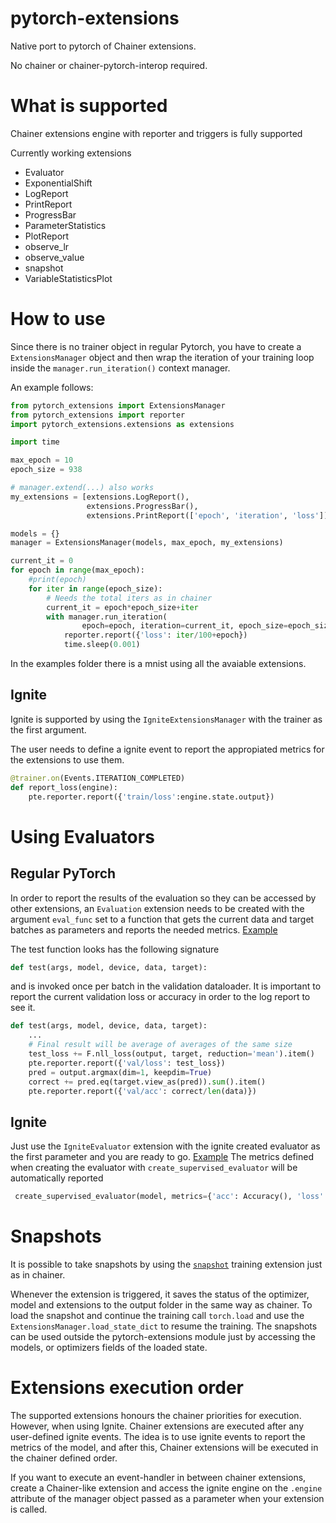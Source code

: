 # pytorch-extensions

Native port to pytorch of Chainer extensions.

No chainer or chainer-pytorch-interop required.

# What is supported

Chainer extensions engine with reporter and triggers is fully supported

Currently working extensions

+ Evaluator
+ ExponentialShift
+ LogReport
+ PrintReport
+ ProgressBar
+ ParameterStatistics
+ PlotReport
+ observe_lr
+ observe_value
+ snapshot
+ VariableStatisticsPlot

# How to use

Since there is no trainer object in regular Pytorch, you have to create a
`ExtensionsManager` object and then wrap the iteration of your training loop inside the
`manager.run_iteration()` context manager.

An example follows:

```python
from pytorch_extensions import ExtensionsManager
from pytorch_extensions import reporter
import pytorch_extensions.extensions as extensions

import time

max_epoch = 10
epoch_size = 938

# manager.extend(...) also works
my_extensions = [extensions.LogReport(),
                 extensions.ProgressBar(),
                 extensions.PrintReport(['epoch', 'iteration', 'loss'])]

models = {}
manager = ExtensionsManager(models, max_epoch, my_extensions)

current_it = 0
for epoch in range(max_epoch):
    #print(epoch)
    for iter in range(epoch_size):
        # Needs the total iters as in chainer
        current_it = epoch*epoch_size+iter
        with manager.run_iteration(
                epoch=epoch, iteration=current_it, epoch_size=epoch_size):
            reporter.report({'loss': iter/100+epoch})
            time.sleep(0.001)
```

In the examples folder there is a mnist using all the avaiable extensions.

## Ignite

Ignite is supported by using the `IgniteExtensionsManager` with the trainer
as the first argument.

The user needs to define a ignite event to report the appropiated metrics
for the extensions to use them.


```python
@trainer.on(Events.ITERATION_COMPLETED)
def report_loss(engine):
    pte.reporter.report({'train/loss':engine.state.output})
```


# Using Evaluators

## Regular PyTorch

In order to report the results of the evaluation so they can be
accessed by other extensions, an `Evaluation` extension
needs to be created with the argument `eval_func` set to a function
that gets the current data and target batches as parameters and
reports the needed metrics. [Example](https://github.pfidev.jp/ecastill/pytorch-extensions/blob/master/example/mnist.py#L51-L66)

The test function looks has the following signature
```python
def test(args, model, device, data, target):
```
and is invoked once per batch in the validation dataloader.
It is important to report the current validation loss or accuracy in order to the log report to see it.

```python
def test(args, model, device, data, target):
    ...
    # Final result will be average of averages of the same size
    test_loss += F.nll_loss(output, target, reduction='mean').item()
    pte.reporter.report({'val/loss': test_loss})
    pred = output.argmax(dim=1, keepdim=True)
    correct += pred.eq(target.view_as(pred)).sum().item()
    pte.reporter.report({'val/acc': correct/len(data)})
```
## Ignite

Just use the `IgniteEvaluator` extension with the ignite created evaluator as
the first parameter and you are ready to go. [Example](https://github.pfidev.jp/ecastill/pytorch-extensions/blob/master/example/ignite-mnist.py#L73-L75)
The metrics defined when creating the evaluator with `create_supervised_evaluator` will be automatically reported
```python
 create_supervised_evaluator(model, metrics={'acc': Accuracy(), 'loss': Loss(F.nll_loss)}, device)
```

# Snapshots

It is possible to take snapshots by using the [`snapshot`](https://github.pfidev.jp/ecastill/pytorch-extensions/blob/1aa0fa47ad972d1514b034fdb05afcb3e7eef538/example/mnist.py#L133)
training extension just as in chainer.

Whenever the extension is triggered, it saves the status of the optimizer, model and extensions to the output folder in the same way as chainer.
To load the snapshot and continue the training call `torch.load` and use the `ExtensionsManager.load_state_dict`[]() to resume the training.
The snapshots can be used outside the pytorch-extensions module just by accessing the models, or optimizers fields of the loaded state.

# Extensions execution order

The supported extensions honours the chainer priorities for execution.
However, when using Ignite. Chainer extensions are executed after any user-defined ignite events.
The idea is to use ignite events to report the metrics of the model, and after this, Chainer extensions will be
executed in the chainer defined order.

If you want to execute an event-handler in between chainer extensions, create a Chainer-like extension
and access the ignite engine on the `.engine` attribute of the manager object passed as a parameter
when your extension is called.
